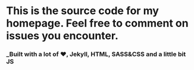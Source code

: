 # This is the source code for my homepage. Feel free to comment on issues you encounter.

### _Built with a lot of :heart:, Jekyll, HTML, SASS&CSS and a little bit JS
